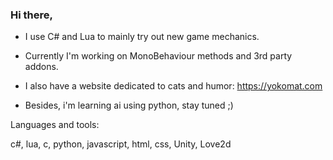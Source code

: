 ### Hi there,


- I use C# and Lua to mainly try out new game mechanics.

- Currently I'm working on MonoBehaviour methods and 3rd party addons.

- I also have a website dedicated to cats and humor:
https://yokomat.com

- Besides, i'm learning ai using python, stay tuned ;)

Languages and tools:

c#, lua, c, python, javascript, html, css,
Unity, Love2d


